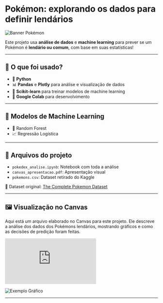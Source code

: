 # Pokémon: explorando os dados para definir lendários

![Banner Pokémon](https://github.com/giseleoliver9/Pokemon_explorando_os_dados_para_definir_lendarios/blob/main/mewtwo%20vs%20charizard.jpg)

Este projeto usa **análise de dados** e **machine learning** para prever se um Pokémon é **lendário ou comum**, com base em suas estatísticas!

---

## 🔧 O que foi usado?

- 🐍 **Python**
- 📊 **Pandas** e **Plotly** para análise e visualização de dados
- 🤖 **Scikit-learn** para treinar modelos de machine learning
- 📘 **Google Colab** para desenvolvimento

---

## 🤖 Modelos de Machine Learning

- 🌲 Random Forest  
- 📈 Regressão Logística

---

## 📁 Arquivos do projeto

- `pokedex_analise.ipynb`: Notebook com toda a análise
- `canvas_apresentacao.pdf`: Apresentação visual
- `pokemons.csv`: Dataset retirado do Kaggle

📌 Dataset original: [The Complete Pokemon Dataset](https://www.kaggle.com/datasets/rounakbanik/pokemon/data)

---

## 🖼️ Visualização no Canvas

Aqui está um arquivo elaborado no Canvas para este projeto. Ele descreve a análise dos dados dos Pokémons lendários, mostrando gráficos e como as decisões de predição foram feitas.

![Link do arquivo](https://github.com/giseleoliver9/Pokemon_explorando_os_dados_para_definir_lendarios/blob/main/Pok%C3%A9monWorld%20Explorando%20os%20dados%20para%20definir%20lend%C3%A1rios.pdf)




![Exemplo Gráfico](https://github.com/giseleoliver9/Pokemon_explorando_os_dados_para_definir_lendarios/blob/main/top_5.png)  

---
